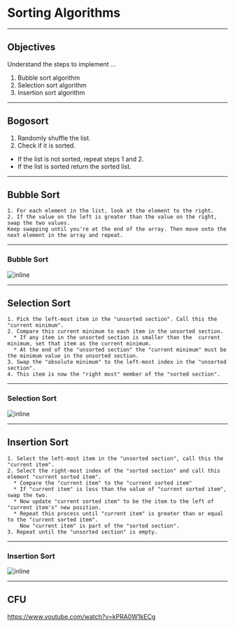 # Sorting Algorithms

---

## Objectives

Understand the steps to implement ...

1. Bubble sort algorithm
1. Selection sort algorithm
1. Insertion sort algorithm

---

## Bogosort
1. Randomly shuffle the list.
1. Check if it is sorted.
* If the list is not sorted, repeat steps 1 and 2.
* If the list is sorted return the sorted list.

---

## Bubble Sort
```
1. For each element in the list, look at the element to the right.
2. If the value on the left is greater than the value on the right, swap the two values.
Keep swapping until you're at the end of the array. Then move onto the next element in the array and repeat.
```

---

### Bubble Sort
![inline](https://students-gschool-production.s3.amazonaws.com/uploads/asset/file/175/bubblesort.gif)

---

## Selection Sort

```
1. Pick the left-most item in the "unsorted section". Call this the "current minimum".
2. Compare this current minimum to each item in the unsorted section.
  * If any item in the unsorted section is smaller than the  current minimum, set that item as the current minimum.
  * At the end of the "unsorted section" the "current minimum" must be the minimum value in the unsorted section.
3. Swap the "absolute minimum" to the left-most index in the "unsorted section".
4. This item is now the "right most" member of the "sorted section".
```

---

### Selection Sort
![inline](https://students-gschool-production.s3.amazonaws.com/uploads/asset/file/174/selectionsort.gif)

---

## Insertion Sort

```
1. Select the left-most item in the "unsorted section", call this the "current item".
2. Select the right-most index of the "sorted section" and call this element "current sorted item".
  * Compare the "current item" to the "current sorted item"
  * If "current item" is less than the value of "current sorted item", swap the two.
  * Now update "current sorted item" to be the item to the left of "current item's" new position.
  * Repeat this process until "current item" is greater than or equal to the "current sorted item".
    Now "current item" is part of the "sorted section".
3. Repeat until the "unsorted section" is empty.
```

---

### Insertion Sort
![inline](https://students-gschool-production.s3.amazonaws.com/uploads/asset/file/173/insertionsort.gif)

---

## CFU

https://www.youtube.com/watch?v=kPRA0W1kECg

